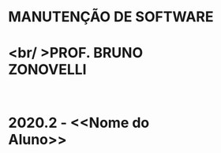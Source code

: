 # <p>MANUTENÇÃO DE SOFTWARE</p>
# <p><br/    >PROF. BRUNO<br />             ZONOVELLI  </p>
# <p><br/>2020.2 - <<Nome do<br /> Aluno>></p>

